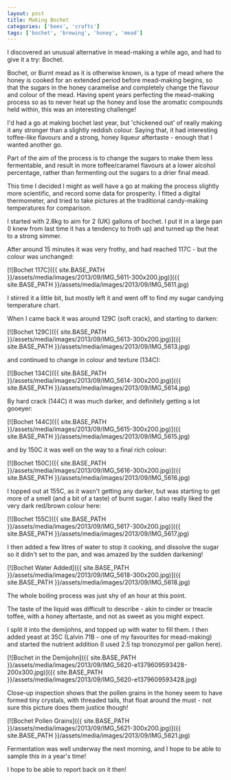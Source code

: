 ```yaml
---
layout: post
title: Making Bochet
categories: ['bees', 'crafts']
tags: ['bochet', 'brewing', 'honey', 'mead']
---
```


I discovered an unusual alternative in mead-making a while ago, and had to give it a try: Bochet.  
  
Bochet, or Burnt mead as it is otherwise known, is a type of mead where the honey is cooked for an extended period before mead-making begins, so that the sugars in the honey caramelise and completely change the flavour and colour of the mead. Having spent years perfecting the mead-making process so as to never heat up the honey and lose the aromatic compounds held within, this was an interesting challenge!  
  
I'd had a go at making bochet last year, but 'chickened out' of really making it any stronger than a slightly reddish colour. Saying that, it had interesting toffee-like flavours and a strong, honey liqueur aftertaste - enough that I wanted another go.  
  
Part of the aim of the process is to change the sugars to make them less fermentable, and result in more toffee/caramel flavours at a lower alcohol percentage, rather than fermenting out the sugars to a drier final mead.  
  
This time I decided I might as well have a go at making the process slightly more scientific, and record some data for prosperity. I fitted a digital thermometer, and tried to take pictures at the traditional candy-making temperatures for comparison.  
  
I started with 2.8kg to aim for 2 (UK) gallons of bochet. I put it in a large pan (I knew from last time it has a tendency to froth up) and turned up the heat to a strong simmer.  
  
After around 15 minutes it was very frothy, and had reached 117C - but the colour was unchanged:  
  
[![Bochet 117C]({{ site.BASE_PATH }}/assets/media/images/2013/09/IMG_5611-300x200.jpg)]({{ site.BASE_PATH }}/assets/media/images/2013/09/IMG_5611.jpg)  
  
I stirred it a little bit, but mostly left it and went off to find my sugar candying temperature chart.  
  
When I came back it was around 129C (soft crack), and starting to darken:  
  
[![Bochet 129C]({{ site.BASE_PATH }}/assets/media/images/2013/09/IMG_5613-300x200.jpg)]({{ site.BASE_PATH }}/assets/media/images/2013/09/IMG_5613.jpg)  
  
and continued to change in colour and texture (134C):  
  
[![Bochet 134C]({{ site.BASE_PATH }}/assets/media/images/2013/09/IMG_5614-300x200.jpg)]({{ site.BASE_PATH }}/assets/media/images/2013/09/IMG_5614.jpg)  
  
By hard crack (144C) it was much darker, and definitely getting a lot gooeyer:  
  
[![Bochet 144C]({{ site.BASE_PATH }}/assets/media/images/2013/09/IMG_5615-300x200.jpg)]({{ site.BASE_PATH }}/assets/media/images/2013/09/IMG_5615.jpg)  
  
and by 150C it was well on the way to a final rich colour:  
  
[![Bochet 150C]({{ site.BASE_PATH }}/assets/media/images/2013/09/IMG_5616-300x200.jpg)]({{ site.BASE_PATH }}/assets/media/images/2013/09/IMG_5616.jpg)  
  
I topped out at 155C, as it wasn't getting any darker, but was starting to get more of a smell (and a bit of a taste) of burnt sugar. I also really liked the very dark red/brown colour here:  
  
[![Bochet 155C]({{ site.BASE_PATH }}/assets/media/images/2013/09/IMG_5617-300x200.jpg)]({{ site.BASE_PATH }}/assets/media/images/2013/09/IMG_5617.jpg)  
  
I then added a few litres of water to stop it cooking, and dissolve the sugar so it didn't set to the pan, and was amazed by the sudden darkening!  
  
[![Bochet Water Added]({{ site.BASE_PATH }}/assets/media/images/2013/09/IMG_5618-300x200.jpg)]({{ site.BASE_PATH }}/assets/media/images/2013/09/IMG_5618.jpg)  
  
The whole boiling process was just shy of an hour at this point.  
  
The taste of the liquid was difficult to describe - akin to cinder or treacle toffee, with a honey aftertaste, and not as sweet as you might expect.  
  
I split it into the demijohns, and topped up with water to fill them. I then added yeast at 35C (Lalvin 71B - one of my favourites for mead-making) and started the nutrient addition (I used 2.5 tsp tronozymol per gallon here).  
  
[![Bochet in the Demijohn]({{ site.BASE_PATH }}/assets/media/images/2013/09/IMG_5620-e1379609593428-200x300.jpg)]({{ site.BASE_PATH }}/assets/media/images/2013/09/IMG_5620-e1379609593428.jpg)  
  
Close-up inspection shows that the pollen grains in the honey seem to have formed tiny crystals, with threaded tails, that float around the must - not sure this picture does them justice though!  
  
[![Bochet Pollen Grains]({{ site.BASE_PATH }}/assets/media/images/2013/09/IMG_5621-300x200.jpg)]({{ site.BASE_PATH }}/assets/media/images/2013/09/IMG_5621.jpg)  
  
Fermentation was well underway the next morning, and I hope to be able to sample this in a year's time!  
  
I hope to be able to report back on it then!  
  
  
  
  
  

